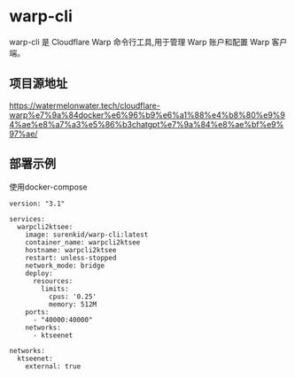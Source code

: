 # warp-cli

warp-cli 是 Cloudflare Warp 命令行工具,用于管理 Warp 账户和配置 Warp 客户端。

## 项目源地址

https://watermelonwater.tech/cloudflare-warp%e7%9a%84docker%e6%96%b9%e6%a1%88%e4%b8%80%e9%94%ae%e8%a7%a3%e5%86%b3chatgpt%e7%9a%84%e8%ae%bf%e9%97%ae/

## 部署示例

使用docker-compose
```
version: "3.1"

services:
  warpcli2ktsee:
    image: surenkid/warp-cli:latest
    container_name: warpcli2ktsee
    hostname: warpcli2ktsee
    restart: unless-stopped
    network_mode: bridge
    deploy:
      resources:
        limits:
          cpus: '0.25'
          memory: 512M
    ports:
      - "40000:40000"
    networks:
      - ktseenet
          
networks:
  ktseenet:
    external: true
```
